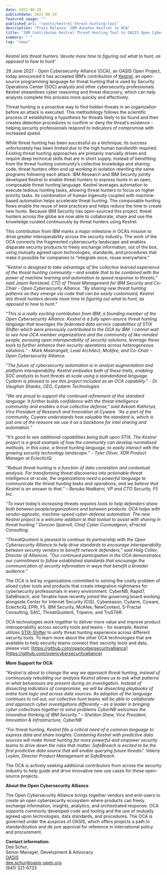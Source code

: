 ```yaml
---
date: 2021-06-29
publishdate: 2021-06-29
featured_image: ""
published_url: "/posts/kestrel-threat-hunting-tool"
description: "Press Release: IBM donates Kestrel to OCA"
title: "IBM Contributes Kestrel Threat Hunting Tool to OASIS Open Cybersecurity Alliance (OCA)"
summary: " "
tag: "news"
---
```


*Kestrel lets threat hunters ‘devote more time to figuring out what to hunt, as opposed to how to hunt’*

29 June 2021 - Open Cybersecurity Alliance (OCA), an OASIS Open Project, today announced it
has accepted IBM’s contribution of [Kestrel](https://github.com/opencybersecurityalliance/kestrel-lang),
an open-source programming language for threat hunting that is used by Security Operations Center (SOC) analysts and other cybersecurity
professionals. Kestrel streamlines cyber reasoning and threat discovery, which can help analysts
complete this process more quickly and effectively.

Threat hunting is a proactive way to find hidden threats in an organization before an attack is
executed. This methodology follows the scientific process of establishing a hypothesis for
threats likely to be found and then creates detection procedures to confirm or deny the threat’s
existence - helping security professionals respond to indicators of compromise with increased
speed.

While threat hunting has been successful as a technique, its success unfortunately has been
limited due to the high human bandwidth required. Existing threat hunting approaches are
primarily manually driven and require deep technical skills that are in short supply. Instead of
benefiting from the threat hunting community’s collective knowledge and sharing code, threat
hunters often end up working in isolation rewriting the same programs following each attack.
IBM Research and IBM Security jointly developed Kestrel to enable threat hunters to express
hunts in an open, composable threat hunting language. Kestrel leverages automation to
execute tedious hunting tasks, allowing threat hunters to focus on higher priority tasks. Its
combination of human ingenuity coupled with machine-based automation helps accelerate
threat hunting. The composable hunting flows enable the reuse of best practices and helps
reduce the time to create new hunts. Because IBM Security has open-sourced this project,
threat hunters across the globe are now able to collaborate, share and use the knowledge
curated continuously by threat hunters using Kestrel.

This contribution from IBM marks a major milestone in OCA’s mission to drive greater
interoperability across the security industry. The work of the OCA connects the fragmented
cybersecurity landscape and enables disparate security products to freely exchange
information, out of the box, using mutually agreed upon technologies, standards, and
procedures that make it possible for companies to “integrate once, reuse everywhere.”

*“Kestrel is designed to take advantage of the collective learned experience of the threat hunting
community – and enable that to be combined with the power of machine learning and
automation to speed response to threats,” said Jason Keirstead, CTO of Threat Management for
IBM Security and Co-Chair - Open Cybersecurity Alliance. “By sharing new threat hunting
patterns as they emerge via code that can be easily customized, Kestrel lets threat hunters
devote more time to figuring out what to hunt, as opposed to how to hunt."*

*“This is a really exciting contribution from IBM, a founding member of the Open Cybersecurity
Alliance. Kestrel is a fully open-source threat hunting language that leverages the federated
data service capabilities of STIX Shifter which were previously contributed to the OCA by IBM. I
cannot wait to see how OCA member organizations and the community of like-minded people,
pursuing open interoperability of security solutions, leverage these tools to further enhance
their security operations across heterogeneous solutions.” - Mark Mastrangeli, Lead Architect,
McAfee, and Co-Chair - Open Cybersecurity Alliance.*

*"The future of cybersecurity automation is in analyst augmentation and platform
interoperability. Kestrel embodies both of these traits, enabling SOC analysts to hunt threats at
scale using a standardized language. Cydarm is pleased to see this project included as an OCA
capability." - Dr. Vaughan Shanks, CEO, Cydarm Technologies*

*“We are proud to support the continued refinement of this standard language. It further builds
confidence with the threat intelligence community and enables a true collective defense,&quot; said
Avkash Kathiriya, Vice President of Research and Innovation at Cyware. “As a part of the
community, Cyware understands how valuable the standard is, which is just one of the reasons
we use it as a backbone for intel sharing and automation.”*

*“It’s good to see additional capabilities being built upon STIX. The Kestrel project is a great
example of how the community can develop normalised methods, in this case, a threat hunting
language, to easily interact with the growing security technology landscape.“ - Tyler Oliver, XDR
Product Manager at EclecticIQ.*

*“Robust threat hunting is a function of data correlation and contextual analysis. For
transforming threat discoveries into actionable threat intelligence at-scale, the organizations
need a powerful language to communicate the threat hunting tasks and operations, and we
believe that Kestrel is an answer to that.” – Renuka Nadkarni, VP and CTO Security, F5 Inc.*

*“To meet today’s increasing threats requires tools to help defenders share both between
people/organizations and between products. OCA helps with vendor-agnostic, machine-speed
cyber-defense automation. The new Kestrel project is a welcome addition to that toolset to
assist with sharing in threat hunting.” Duncan Sparrell, Chief Cyber Curmudgeon, sFractal
Consulting.*

*"ThreatQuotient is pleased to continue its partnership with the Open Cybersecurity Alliance to
help drive standards to encourage interoperability between security vendors to benefit network
defenders,” said Haig Colter, Director of Alliances. "Our continued participation in the OCA
demonstrates our commitment to follow established standards that encourage the
communication of security information in ways that benefit a broader audience."*

The OCA is led by organizations committed to solving the costly problem of siloed cyber tools
and products that create integration nightmares for cybersecurity professionals in every
environment. CyberNB, Rapid7, SafeBreach, and Tenable have recently joined the governing
board working alongside Center for Internet Security (CIS), Cybereason, Cydarm, Cyware,
EclecticIQ, EPRI, F5, IBM Security, McAfee, NewContext, S-Fractal Consulting, SAIC,
ThreatQuotient, Tripwire, and TruSTAR.

OCA technologies work together to deliver more value and improve product interoperability
across security tools and teams - for example, Kestrel utilizes [STIX-Shifter](https://github.com/opencybersecurityalliance/stix-shifter) to unify threat
hunting experience across different security tools. To learn more about the other OCA
technologies that are available to help security teams connect their security tools and data,
please visit: [https://github.com/opencybersecurityalliance](https://github.com/opencybersecurityalliance)

**More Support for OCA**

*“Kestrel is about to change the way we approach threat hunting, instead of continuously
rebuilding our analysis Kestrel allows us to ask what patterns or what behaviours are present
during an investigation. Instead of dissecting indicators of compromise, we will be dissecting
playbooks of entire hunt logic and across data sources. As adoption of the language continues
to roll out, our collective hunt teams will be able to collaborate and approach cyber
investigations differently – as a leader in bringing cyber collectives together to solve problems
CyberNB welcomes the innovative thinking of IBM Security.” – Sheldon Shaw, Vice President,
Innovation & Infrastructure, CyberNB*

*"For threat hunting, Kestrel fills a critical need of a common language to express data and share
insights. Combining Kestrel with predictive data sources will make threat hunting far more
powerful and empower security teams to drive down the risks that matter. SafeBreach is excited
to be the first predictive data source that will enable querying future threats”. Valeriy Leykin,
Director Product Management at SafeBreach.*

The OCA is actively seeking additional contributors from across the security industry to help
guide and drive innovative new use cases for these open-source projects.

**About the Open Cybersecurity Alliance**

The Open Cybersecurity Alliance brings together vendors and end-users to create an open
cybersecurity ecosystem where products can freely exchange information, insights, analytics,
and orchestrated response. OCA supports commonly developed code and tooling and the use
of mutually agreed upon technologies, data standards, and procedures. The OCA is governed
under the auspices of OASIS, which offers projects a path to standardization and de jure
approval for reference in international policy and procurement.

**Contact information:**<br>
Dee Schur, <br>
Senior Manager, Development & Advocacy<br>
[OASIS](https://www.oasis-open.org/)<br>
[dee.schur@oasis-open.org](mailto:dee.schur@oasis-open.org)<br>
(941) 321-6733
